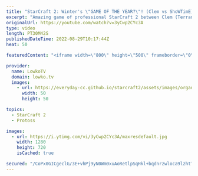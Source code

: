```yaml
---
title: "StarCraft 2: Winter's \"GAME OF THE YEAR?\"! (Clem vs ShoWTimE)"
excerpt: "Amazing game of professional StarCraft 2 between Clem (Terran) and ShoWTimE (Protoss). In this match we watch two players constantly trying to outsmart and outpace the opponent, by attacking in as many different areas all at once.  Support my work on Patreon: https://www.patreon.com/lowkotv Become a"
originalUrl: https://youtube.com/watch?v=3yCwp2CYc3A
type: video
length: PT30M42S
publishedDateTime: 2022-08-29T10:17:44Z
heat: 50

featuredContent: "<iframe width=\"800\" height=\"500\" frameborder=\"0\" src=\"https://www.youtube.com/embed/3yCwp2CYc3A\" allow=\"accelerometer; autoplay; encrypted-media; gyroscope; picture-in-picture\" allowfullscreen></iframe>"

provider:
  name: LowkoTV
  domain: lowko.tv
  images:
    - url: https://everyday-cc.github.io/starcraft2/assets/images/organizations/lowko.tv-50x50.jpg
      width: 50
      height: 50

topics:
  - StarCraft 2
  - Protoss

images:
  - url: https://i.ytimg.com/vi/3yCwp2CYc3A/maxresdefault.jpg
    width: 1280
    height: 720
    isCached: true

secured: "/CoPx0GICgeclG/3E+vhPj9yN0Wm0xuAoRetlpSqHkl+bqdnrzwloca9lzhtTv6cg8sC+GXVAfTDrOHcSmrHPreSUdc1KTYWT1dNCiqZgghtsdErYtSBKyMxIlWEVKToiPWvmPtJAZFpfv4hKdlLsfS3E3XRyEThrVbrj4XcQOlZ6izkuJKydMJmLyW9dMbpaTRI/roiHG5M6kU+pXJyYbLqXmsUeSFPkqsrbqDyX8fN/HLfV4RRmrA6iuH+pDGPF+oXuAKUEgnAf8HaPak6m2KKAgcF0uVOUP8y4NGiwn/xByrLG05ty5AyWTDxmy548L98sNNbR6sFL6tPB1xZnbtM22uJtEx0EkS4beyphTAxhfv2qdssJmPuoNPmpS1g8Ik2FiimT73xpKi8VEgIOdH1sq6YzKtF4FI8i3IaC4c=;+Y5lfXqmLom8L6sVvKKPaQ=="
---
```


